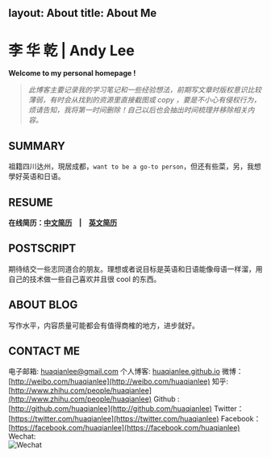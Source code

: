 layout: About
title: About Me
---
李 华 乾 | Andy Lee　
=============

**Welcome to my personal homepage !**

>*此博客主要记录我的学习笔记和一些经验想法，前期写文章时版权意识比较薄弱，有时会从找到的资源里直接截图或 copy ，要是不小心有侵权行为，烦请告知，我将第一时间删除！自己以后也会抽出时间梳理并移除相关内容。*

SUMMARY
-------
祖籍四川达州，現居成都，`want to be a go-to person`，但还有些菜，另，我想學好英语和日语。

RESUME
------
**在线简历：[中文简历](../resume_cn.html)　|　[英文简历](../resume_en.html)**

POSTSCRIPT
------------------
期待结交一些志同道合的朋友。理想或者说目标是英语和日语能像母语一样溜，用自己的技术做一些自己喜欢并且很 cool 的东西。

ABOUT BLOG
------------------
写作水平，内容质量可能都会有值得商榷的地方，进步就好。

CONTACT ME
------------------
电子邮箱: <huaqianlee@gmail.com>
个人博客: [huaqianlee.github.io](http://huaqianlee.github.io)
微博：[http://weibo.com/huaqianlee](http://weibo.com/huaqianlee)
知乎: [http://www.zhihu.com/people/huaqianlee](http://www.zhihu.com/people/huaqianlee) 
Github : [http://github.com/huaqianlee](http://github.com/huaqianlee)
Twitter：[https://twitter.com/huaqianlee](https://twitter.com/huaqianlee)
Facebook：[https://facebook.com/huaqianlee](https://facebook.com/huaqianlee)
Wechat:   
![Wechat](https://andylee-1258982386.cos.ap-chengdu.myqcloud.com/about/MyWechat.jpg)